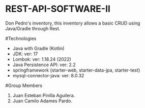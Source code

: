 # REST-API-SOFTWARE-II
Don Pedro's inventory, this inventory allows a basic CRUD using Java/Gradle through Rest.

#Technologies
- Java with Gradle (Kotlin)
- JDK: ver: 17
- Lombok: ver: 1.18.24 (2022)
- Java Persistence API: ver: 2.2
- springframework {starter-web, starter-data-jpa, starter-test}
- mysql-connector-java: ver: 8.0.32

#Group Members
1. Juan Esteban Pinilla Aguilera.
2. Juan Camilo Adames Pardo.
